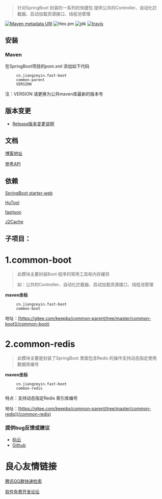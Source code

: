  
	 
 

> 针对SpringBoot 封装的一系列的快捷包 提供公共的Controller、自动化拦截器、启动加载资源接口、线程池管理

[![Maven metadata URI](https://img.shields.io/maven-metadata/v/http/central.maven.org/maven2/cn/jiangzeyin/fast-boot/common-parent/maven-metadata.xml.svg)](https://mvnrepository.com/artifact/cn.jiangzeyin.fast-boot/common-parent)
![Hex.pm](https://img.shields.io/hexpm/l/plug.svg)
![jdk](https://img.shields.io/badge/JDK-1.8+-green.svg)
[![travis](https://travis-ci.org/jiangzeyin/Fast-boot.svg?branch=master)](https://travis-ci.org/jiangzeyin/Fast-boot)

## 安装

### Maven
在SpringBoot项目的pom.xml 添加如下代码

     
         cn.jiangzeyin.fast-boot 
         common-parent 
         VERSION 
     

注：VERSION 请更换为公共maven库最新的版本号

## 版本变更

- [Release版本变更说明](/CHANGELOG-1.x.md)

## 文档

[博客地址](http://blog.csdn.net/jiangzeyin_/article/details/78709043)

[参考API](https://gitee.com/keepbx/common-parent/javadoc)

## 依赖
[SpringBoot starter-web](https://docs.spring.io/spring-boot/docs/current-SNAPSHOT/reference/htmlsingle/#spring-boot-starter-web)

[HuTool](https://gitee.com/loolly/hutool/)

[fastjson](https://github.com/alibaba/fastjson)

[J2Cache](https://gitee.com/ld/J2Cache)

## 子项目：

# 1.common-boot

> 此模块主要封装Boot 程序的常用工具和内存缓存
>
>如：公共的Controller、自动化拦截器、启动加载资源接口、线程池管理

**maven坐标**

     
         cn.jiangzeyin.fast-boot 
         common-boot 
     


地址：[https://gitee.com/keepbx/common-parent/tree/master/common-boot](/common-boot)

# 2.common-redis

> 此模块主要是封装了SpringBoot 里面包含Redis 的操作支持动态指定使用数据库编号


**maven坐标**

     
         cn.jiangzeyin.fast-boot 
         common-redis 
     

特点：支持动态指定Redis 索引库编号

地址：[https://gitee.com/keepbx/common-parent/tree/master/common-redis](/common-redis)


### 提供bug反馈或建议

- [码云](https://gitee.com/keepbx/common-parent/issues)
- [Github](https://github.com/jiangzeyin/Fast-boot/issues)


 # 良心友情链接

[腾讯QQ群快速检索](http://u.720life.cn/s/8cf73f7c)

[软件免费开发论坛](http://u.720life.cn/s/bbb01dc0)